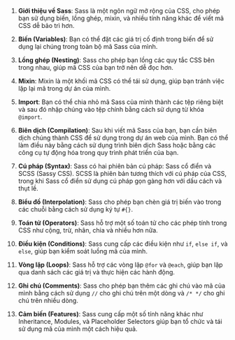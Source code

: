 1. **Giới thiệu về Sass**: Sass là một ngôn ngữ mở rộng của CSS, cho phép bạn sử dụng biến, lồng ghép, mixin, và nhiều tính năng khác để viết mã CSS dễ bảo trì hơn.

2. **Biến (Variables)**: Bạn có thể đặt các giá trị cố định trong biến để sử dụng lại chúng trong toàn bộ mã Sass của mình.

3. **Lồng ghép (Nesting)**: Sass cho phép bạn lồng các quy tắc CSS bên trong nhau, giúp mã CSS của bạn trở nên dễ đọc hơn.

4. **Mixin**: Mixin là một khối mã CSS có thể tái sử dụng, giúp bạn tránh việc lặp lại mã trong dự án của mình.

5. **Import**: Bạn có thể chia nhỏ mã Sass của mình thành các tệp riêng biệt và sau đó nhập chúng vào tệp chính bằng cách sử dụng từ khóa `@import`.

6. **Biên dịch (Compilation)**: Sau khi viết mã Sass của bạn, bạn cần biên dịch chúng thành CSS để sử dụng trong dự án web của mình. Bạn có thể làm điều này bằng cách sử dụng trình biên dịch Sass hoặc bằng các công cụ tự động hóa trong quy trình phát triển của bạn.

7. **Cú pháp (Syntax)**: Sass có hai phiên bản cú pháp: Sass cổ điển và SCSS (Sassy CSS). SCSS là phiên bản tương thích với cú pháp của CSS, trong khi Sass cổ điển sử dụng cú pháp gọn gàng hơn với dấu cách và thụt lề.

8. **Biểu đồ (Interpolation)**: Sass cho phép bạn chèn giá trị biến vào trong các chuỗi bằng cách sử dụng ký tự `#{}`.

9. **Toán tử (Operators)**: Sass hỗ trợ một số toán tử cho các phép tính trong CSS như cộng, trừ, nhân, chia và nhiều hơn nữa.

10. **Điều kiện (Conditions)**: Sass cung cấp các điều kiện như `if`, `else if`, và `else`, giúp bạn kiểm soát luồng mã của mình.

11. **Vòng lặp (Loops)**: Sass hỗ trợ các vòng lặp `@for` và `@each`, giúp bạn lặp qua danh sách các giá trị và thực hiện các hành động.

12. **Ghi chú (Comments)**: Sass cho phép bạn thêm các ghi chú vào mã của mình bằng cách sử dụng `//` cho ghi chú trên một dòng và `/* */` cho ghi chú trên nhiều dòng.

13. **Cảm biến (Features)**: Sass cung cấp một số tính năng khác như Inheritance, Modules, và Placeholder Selectors giúp bạn tổ chức và tái sử dụng mã của mình một cách hiệu quả.
